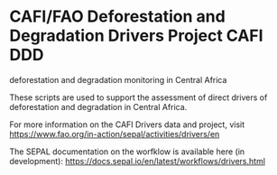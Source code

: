 # CAFI/FAO Deforestation and Degradation Drivers Project CAFI DDD
deforestation and degradation monitoring in Central Africa

These scripts are used to support the assessment of direct drivers of deforestation and degradation in Central Africa. 

For more information on the CAFI Drivers data and project, visit https://www.fao.org/in-action/sepal/activities/drivers/en

The SEPAL documentation on the worfklow is available here (in development): https://docs.sepal.io/en/latest/workflows/drivers.html
